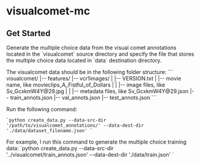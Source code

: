 # visualcomet-mc

## Get Started
<p>
  Generate the multiple choice data from the visual comet annotations located in the `visualcomet` source directory and specify the file that stores the multiple choice data located in `data` destination directory. </p>
  <p>
  The visualcomet data should be in the following folder structure:
  ```
visualcomet/
|-- features/
|-- vcr1images/
|   |-- VERSION.txt
|   |-- movie name, like movieclips_A_Fistful_of_Dollars
|   |   |-- image files, like Sv_GcxkmW4Y@29.jpg
|   |   |-- metadata files, like Sv_GcxkmW4Y@29.json
|-- train_annots.json
|-- val_annots.json
|-- test_annots.json
  ```
</p>
  <p>
  Run the following command:
  </p>
  
  
    `python create_data.py --data-src-dir '/path/to/visualcomet_annotations/' --data-dest-dir './data/dataset_filename.json' `

  <p>
  For example, I run this command to generate the multiple choice training data:
    `python create_data.py --data-src-dir '../visualcomet/train_annots.json' --data-dest-dir './data/train.json' `
</p>



